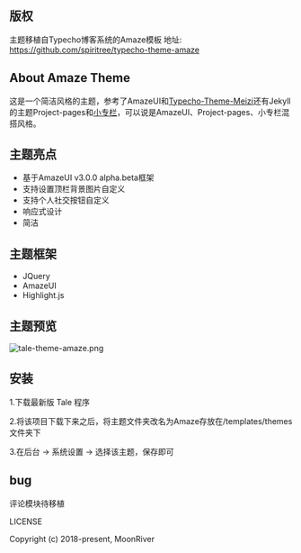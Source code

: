 ## 版权
主题移植自Typecho博客系统的Amaze模板
地址: https://github.com/spiritree/typecho-theme-amaze


## About Amaze Theme
这是一个简洁风格的主题，参考了AmazeUI和[Typecho-Theme-Meizi](https://github.com/tlerbao/Typecho-Theme-Meizi)还有Jekyll的主题Project-pages和[小专栏](https://xiaozhuanlan.com/)，可以说是AmazeUI、Project-pages、小专栏混搭风格。


## 主题亮点
- 基于AmazeUI v3.0.0 alpha.beta框架
- 支持设置顶栏背景图片自定义
- 支持个人社交按钮自定义
- 响应式设计
- 简洁


## 主题框架
- JQuery
- AmazeUI
- Highlight.js


## 主题预览
![tale-theme-amaze.png](https://raw.githubusercontent.com/zoujiayu/tale-theme-amaze/master/screenshot.png)


## 安装
1.下载最新版 Tale 程序

2.将该项目下载下来之后，将主题文件夹改名为Amaze存放在/templates/themes 文件夹下

3.在后台 -> 系统设置 -> 选择该主题，保存即可


## bug
评论模块待移植


 LICENSE

Copyright (c) 2018-present, MoonRiver
